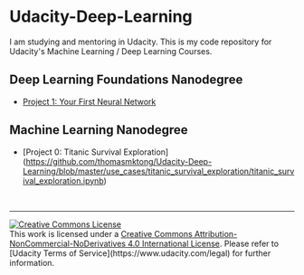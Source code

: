 # Udacity-Deep-Learning
I am studying and mentoring in Udacity. This is my code repository for Udacity's Machine Learning / Deep Learning Courses.

## Deep Learning Foundations Nanodegree

- [Project 1: Your First Neural Network](https://github.com/thomasmktong/Udacity-Deep-Learning-Nanodegree/blob/master/DLND-your-first-network/dlnd-your-first-neural-network.ipynb)

## Machine Learning Nanodegree

- [Project 0: Titanic Survival Exploration] (https://github.com/thomasmktong/Udacity-Deep-Learning/blob/master/use_cases/titanic_survival_exploration/titanic_survival_exploration.ipynb)

<br />
<hr />
<a rel="license" href="http://creativecommons.org/licenses/by-nc-nd/4.0/"><img alt="Creative Commons License" style="border-width:0" src="https://i.creativecommons.org/l/by-nc-nd/4.0/88x31.png" /></a><br />This work is licensed under a <a rel="license" href="http://creativecommons.org/licenses/by-nc-nd/4.0/">Creative Commons Attribution-NonCommercial-NoDerivatives 4.0 International License</a>. Please refer to [Udacity Terms of Service](https://www.udacity.com/legal) for further information.